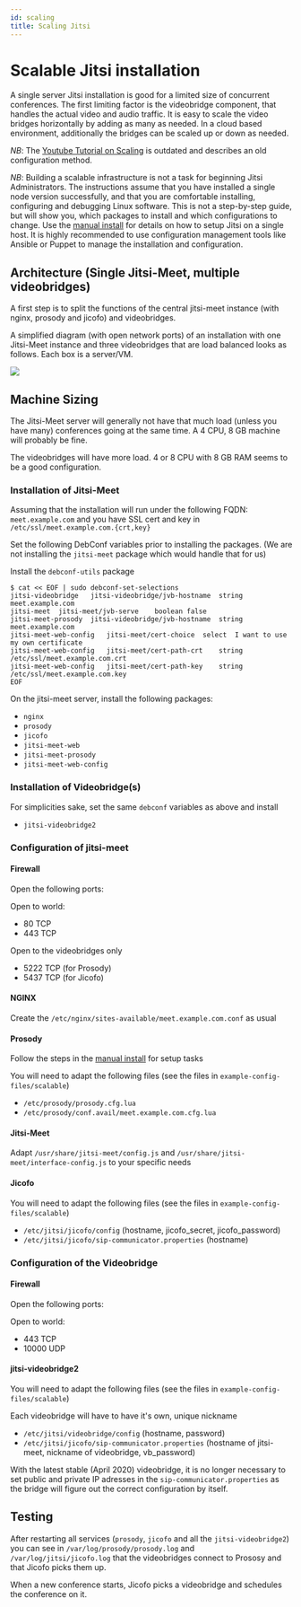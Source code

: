 ```yaml
---
id: scaling
title: Scaling Jitsi
---
```


# Scalable Jitsi installation

A single server Jitsi installation is good for a limited size of concurrent conferences.
The first limiting factor is the videobridge component, that handles the actual video and audio traffic.
It is easy to scale the video bridges horizontally by adding as many as needed.
In a cloud based environment, additionally the bridges can be scaled up or down as needed.

_NB_: The [Youtube Tutorial on Scaling](https://www.youtube.com/watch?v=LyGV4uW8km8) is outdated and describes an old configuration method.

_NB_: Building a scalable infrastructure is not a task for beginning Jitsi Administrators.
The instructions assume that you have installed a single node version successfully, and that
you are comfortable installing, configuring and debugging Linux software.
This is not a step-by-step guide, but will show you, which packages to install and which
configurations to change. Use the [manual install](https://github.com/jitsi/jitsi-meet/blob/master/doc/manual-install.md) for
details on how to setup Jitsi on a single host.
It is highly recommended to use configuration management tools like Ansible or Puppet to manage the
installation and configuration.

## Architecture (Single Jitsi-Meet, multiple videobridges)

A first step is to split the functions of the central jitsi-meet instance (with nginx, prosody and jicofo) and
videobridges.

A simplified diagram (with open network ports) of an installation with one Jitsi-Meet instance and three
videobridges that are load balanced looks as follows. Each box is a server/VM.

<img src="/img/arch.png"></img>

## Machine Sizing

The Jitsi-Meet server will generally not have that much load (unless you have many) conferences
going at the same time. A 4 CPU, 8 GB machine will probably be fine.

The videobridges will have more load. 4 or 8 CPU with 8 GB RAM seems to be a good configuration.

### Installation of Jitsi-Meet

Assuming that the installation will run under the following FQDN: `meet.example.com` and you have
SSL cert and key in `/etc/ssl/meet.example.com.{crt,key}`

Set the following DebConf variables prior to installing the packages.
(We are not installing the `jitsi-meet` package which would handle that for us)

Install the `debconf-utils` package

```
$ cat << EOF | sudo debconf-set-selections
jitsi-videobridge	jitsi-videobridge/jvb-hostname	string	meet.example.com
jitsi-meet	jitsi-meet/jvb-serve	boolean	false
jitsi-meet-prosody	jitsi-videobridge/jvb-hostname	string	meet.example.com
jitsi-meet-web-config	jitsi-meet/cert-choice	select	I want to use my own certificate
jitsi-meet-web-config	jitsi-meet/cert-path-crt	string	/etc/ssl/meet.example.com.crt
jitsi-meet-web-config	jitsi-meet/cert-path-key	string	/etc/ssl/meet.example.com.key
EOF
```

On the jitsi-meet server, install the following packages:

- `nginx`
- `prosody`
- `jicofo`
- `jitsi-meet-web`
- `jitsi-meet-prosody`
- `jitsi-meet-web-config`

### Installation of Videobridge(s)

For simplicities sake, set the same `debconf` variables as above and install

- `jitsi-videobridge2`

### Configuration of jitsi-meet

#### Firewall

Open the following ports:

Open to world:

- 80 TCP
- 443 TCP

Open to the videobridges only

- 5222 TCP (for Prosody)
- 5437 TCP (for Jicofo)

#### NGINX

Create the `/etc/nginx/sites-available/meet.example.com.conf` as usual

#### Prosody

Follow the steps in the [manual install](https://github.com/jitsi/jitsi-meet/blob/master/doc/manual-install.md) for setup tasks

You will need to adapt the following files (see the files in `example-config-files/scalable`)

- `/etc/prosody/prosody.cfg.lua`
- `/etc/prosody/conf.avail/meet.example.com.cfg.lua`

#### Jitsi-Meet

Adapt `/usr/share/jitsi-meet/config.js` and `/usr/share/jitsi-meet/interface-config.js` to your specific needs

#### Jicofo

You will need to adapt the following files (see the files in `example-config-files/scalable`)

- `/etc/jitsi/jicofo/config` (hostname, jicofo_secret, jicofo_password)
- `/etc/jitsi/jicofo/sip-communicator.properties` (hostname)

### Configuration of the Videobridge

#### Firewall

Open the following ports:

Open to world:

- 443 TCP
- 10000 UDP

#### jitsi-videobridge2

You will need to adapt the following files (see the files in `example-config-files/scalable`)

Each videobridge will have to have it's own, unique nickname

- `/etc/jitsi/videobridge/config` (hostname, password)
- `/etc/jitsi/jicofo/sip-communicator.properties` (hostname of jitsi-meet, nickname of videobridge, vb_password)

With the latest stable (April 2020) videobridge, it is no longer necessary to set public and private IP
adresses in the `sip-communicator.properties` as the bridge will figure out the correct configuration by itself.

## Testing

After restarting all services (`prosody`, `jicofo` and all the `jitsi-videobridge2`) you can see in
`/var/log/prosody/prosody.log` and
`/var/log/jitsi/jicofo.log` that the videobridges connect to Prososy and that Jicofo picks them up.

When a new conference starts, Jicofo picks a videobridge and schedules the conference on it.
